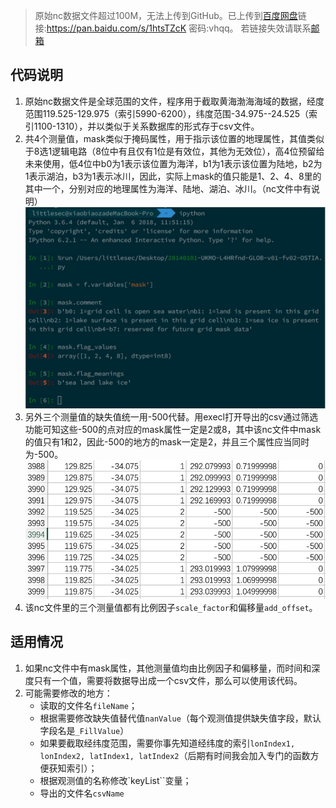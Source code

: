 > 原始nc数据文件超过100M，无法上传到GitHub。已上传到[百度网盘](https://pan.baidu.com/s/1htsTZcK)链接:https://pan.baidu.com/s/1htsTZcK  密码:vhqq。
> 若链接失效请联系[邮箱](kuaiqleqren@163.com)

## 代码说明
1. 原始nc数据文件是全球范围的文件，程序用于截取黄海渤海海域的数据，经度范围119.525-129.975（索引5990-6200），纬度范围-34.975--24.525（索引1100-1310），并以类似于关系数据库的形式存于csv文件。
2. 共4个测量值，mask类似于掩码属性，用于指示该位置的地理属性，其值类似于8选1逻辑电路（8位中有且仅有1位是有效位，其他为无效位），高4位预留给未来使用，低4位中b0为1表示该位置为海洋，b1为1表示该位置为陆地，b2为1表示湖泊，b3为1表示冰川，因此，实际上mask的值只能是1、2、4、8里的其中一个，分别对应的地理属性为海洋、陆地、湖泊、冰川。（nc文件中有说明）![mask含义.jpg](./mask含义.jpg)
3. 另外三个测量值的缺失值统一用-500代替。用execl打开导出的csv通过筛选功能可知这些-500的点对应的mask属性一定是2或8，其中该nc文件中mask的值只有1和2，因此-500的地方的mask一定是2，并且三个属性应当同时为-500。![csv缺失值.jpg](./csv缺失值.jpg)
4. 该nc文件里的三个测量值都有比例因子`scale_factor`和偏移量`add_offset`。

## 适用情况
1. 如果nc文件中有mask属性，其他测量值均由比例因子和偏移量，而时间和深度只有一个值，需要将数据导出成一个csv文件，那么可以使用该代码。
2. 可能需要修改的地方：
    + 读取的文件名`fileName`；
    + 根据需要修改缺失值替代值`nanValue`（每个观测值提供缺失值字段，默认字段名是`_FillValue`）
    + 如果要截取经纬度范围，需要你事先知道经纬度的索引`lonIndex1, lonIndex2, latIndex1, latIndex2`（后期有时间我会加入专门的函数方便获知索引）；
    + 根据观测值的名称修改`keyList``变量；
    + 导出的文件名`csvName`